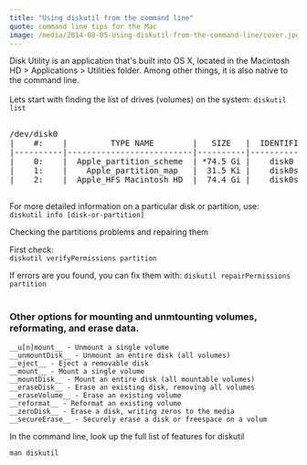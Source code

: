 ```yaml
---
title: "Using diskutil from the command line"
quote: command line tips for the Mac
image: /media/2014-08-05-Using-diskutil-from-the-command-line/cover.jpg
---
```


Disk Utility is an application that's built into OS X, located in the Macintosh HD > Applications > Utilities folder.
Among other things, it is also native to the command line.
<br />
<br />
Lets start with finding the list of drives (volumes) on the system:
`diskutil list`


<pre>

/dev/disk0
|    #:    |         TYPE NAME        |   SIZE   |  IDENTIFIER |
|----------|--------------------------|----------|-------------|
|    0:    |  Apple_partition_scheme  | *74.5 Gi |    disk0    |
|    1:    |    Apple_partition_map   |  31.5 Ki |    disk0s1  |
|    2:    |  Apple_HFS Macintosh HD  |  74.4 Gi |    disk0s3  |

</pre>

For more detailed information on a particular disk or partition, use:<br />
`diskutil info [disk-or-partition]`


Checking the partitions problems and repairing them

First check:<br />
`diskutil verifyPermissions partition`

If errors are you found, you can fix them with:
`diskutil repairPermissions partition`
<br />
<br />

### Other options for mounting and unmtounting volumes, reformating, and erase data.

```
__u[n]mount__ - Unmount a single volume
__unmountDisk__ - Unmount an entire disk (all volumes)
__eject__ - Eject a removable disk
__mount__ - Mount a single volume
__mountDisk__ - Mount an entire disk (all mountable volumes)
__eraseDisk__ - Erase an existing disk, removing all volumes
__eraseVolume__ - Erase an existing volume
__reformat__ - Reformat an existing volume
__zeroDisk__ - Erase a disk, writing zeros to the media
__secureErase__ - Securely erase a disk or freespace on a volum
```

In the command line, look up the full list of features for diskutil

`man diskutil`
